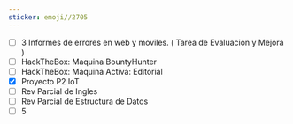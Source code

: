 ```yaml
---
sticker: emoji//2705
---
```

 

- [ ] 3 Informes de errores en web y moviles. ( Tarea de Evaluacion y Mejora )
- [ ] HackTheBox: Maquina BountyHunter
- [ ] HackTheBox: Maquina Activa: Editorial
- [x] Proyecto P2 IoT
- [ ] Rev Parcial de Ingles
- [ ] Rev Parcial de Estructura de Datos
- [ ] 5 